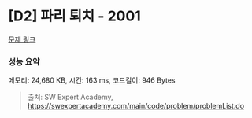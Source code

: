 # [D2] 파리 퇴치 - 2001 

[문제 링크](https://swexpertacademy.com/main/code/problem/problemDetail.do?contestProbId=AV5PzOCKAigDFAUq) 

### 성능 요약

메모리: 24,680 KB, 시간: 163 ms, 코드길이: 946 Bytes



> 출처: SW Expert Academy, https://swexpertacademy.com/main/code/problem/problemList.do
